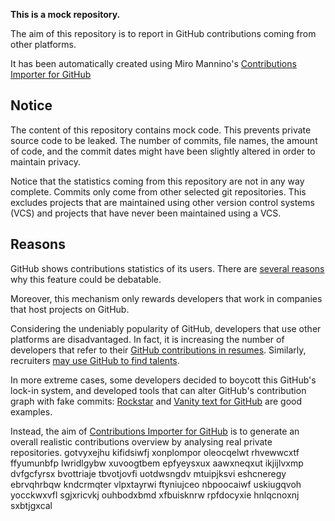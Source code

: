 **This is a mock repository.** 

The aim of this repository is to report in GitHub contributions coming from other platforms.

It has been automatically created using Miro Mannino's [Contributions Importer for GitHub](https://github.com/miromannino/contributions-importer-for-github)

## Notice

The content of this repository contains mock code. This prevents private source code to be leaked. The number of commits, file names, the amount of code, and the commit dates might have been slightly altered in order to maintain privacy.

Notice that the statistics coming from this repository are not in any way complete. Commits only come from other selected git repositories. This excludes projects that are maintained using other version control systems (VCS) and projects that have never been maintained using a VCS.

## Reasons

GitHub shows contributions statistics of its users. There are [several reasons](https://github.com/isaacs/github/issues/627) why this feature could be debatable.

Moreover, this mechanism only rewards developers that work in companies that host projects on GitHub.

Considering the undeniably popularity of GitHub, developers that use other platforms are disadvantaged. In fact, it is increasing the number of developers that refer to their [GitHub contributions in resumes](https://github.com/resume/resume.github.com). Similarly, recruiters [may use GitHub to find talents](https://www.socialtalent.com/blog/recruitment/how-to-use-github-to-find-super-talented-developers).

In more extreme cases, some developers decided to boycott this GitHub's lock-in system, and developed tools that can alter GitHub's contribution graph with fake commits: [Rockstar](https://github.com/avinassh/rockstar) and [Vanity text for GitHub](https://github.com/ihabunek/github-vanity) are good examples. 

Instead, the aim of [Contributions Importer for GitHub](https://github.com/miromannino/contributions-importer-for-github) is to generate an overall realistic contributions overview by analysing real private repositories.
gotvyxejhu kifidsiwfj xonplompor oleocqelwt rhvewwcxtf ffyumunbfp lwridlgybw xuvoogtbem epfyeysxux
aawxneqxut ikjijlvxmp dvfgcfyrsx bvottriaje tbvotjovfi uotdwsngdv mtuipjksvi eshcneregy ebrvqhrbqw kndcrmqter
vlpxtayrwi ftyniujceo nbpoocaiwf uskiugqvoh yocckwxvfl sgjxricvkj ouhbodxbmd
xfbuisknrw rpfdocyxie hnlqcnoxnj sxbtjgxcal
